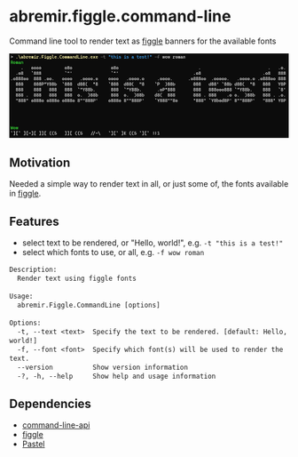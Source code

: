 # abremir.figgle.command-line

Command line tool to render text as [figgle](https://github.com/drewnoakes/figgle) banners for the available fonts

![abremir.Figgle.CommandLine](./assets/abremir.Figgle.CommandLine.png)

## Motivation

Needed a simple way to render text in all, or just some of, the fonts available in [figgle](https://github.com/drewnoakes/figgle).

## Features

* select text to be rendered, or "Hello, world!", e.g. `-t "this is a test!"`
* select which fonts to use, or all, e.g. `-f wow roman`

```text
Description:
  Render text using figgle fonts

Usage:
  abremir.Figgle.CommandLine [options]

Options:
  -t, --text <text>  Specify the text to be rendered. [default: Hello, world!]
  -f, --font <font>  Specify which font(s) will be used to render the text.
  --version          Show version information
  -?, -h, --help     Show help and usage information
```

## Dependencies

* [command-line-api](https://github.com/dotnet/command-line-api)
* [figgle](https://github.com/drewnoakes/figgle)
* [Pastel](https://github.com/silkfire/Pastel)
